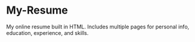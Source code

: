 # My-Resume
My online resume built in HTML. Includes multiple pages for personal info, education, experience, and skills.
